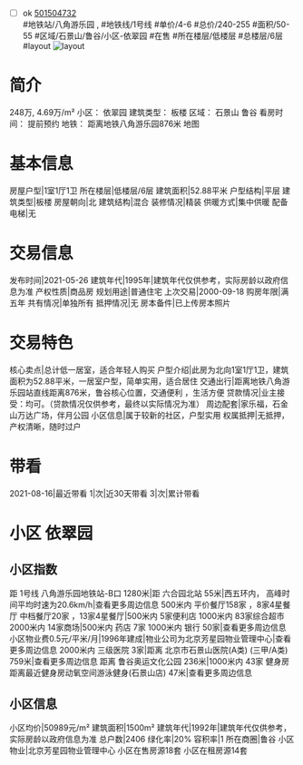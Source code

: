 - [ ] ok [501504732](https://bj.5i5j.com/ershoufang/501504732.html)  
 #地铁站/八角游乐园 ,  #地铁线/1号线
#单价/4-6 #总价/240-255 #面积/50-55   #区域/石景山/鲁谷/小区-依翠园 #在售 #所在楼层/低楼层 #总楼层/6层 #layout 
![layout](http://image2a.5i5j.com/bdir/layout/3410aaf7a7124266a72a77db24e2c494.jpg_P5.jpg) 
# 简介 
 248万,  4.69万/m² 
小区： 依翠园
建筑类型： 板楼
区域： 石景山 鲁谷
看房时间： 提前预约
地铁： 距离地铁八角游乐园876米 地图
# 基本信息 
 房屋户型|1室1厅1卫
所在楼层|低楼层/6层
建筑面积|52.88平米
户型结构|平层
建筑类型|板楼
房屋朝向|北
建筑结构|混合
装修情况|精装
供暖方式|集中供暖
配备电梯|无
# 交易信息 
 发布时间|2021-05-26
建筑年代|1995年|建筑年代仅供参考，实际房龄以政府信息为准
产权性质|商品房
规划用途|普通住宅
上次交易|2000-09-18
购房年限|满五年
共有情况|单独所有
抵押情况|无
房本备件|已上传房本照片
# 交易特色 
 核心卖点|总计低一居室，适合年轻人购买
户型介绍|此房为北向1室1厅1卫，建筑面积为52.88平米，一居室户型，简单实用，适合居住
交通出行|距离地铁八角游乐园站直线距离876米，鲁谷核心位置，交通便利 ，生活方便
贷款情况|业主接受：均可。（贷款情况仅供参考，最终以实际情况为准）
周边配套|家乐福，石金山万达广场，伴月公园
小区信息|属于较新的社区，户型实用
权属抵押|无抵押，产权清晰，随时过户
# 带看 
 2021-08-16|最近带看	 1|次|近30天带看	 3|次|累计带看
# 小区 依翠园
## 小区指数 
 距 1号线 八角游乐园地铁站-B口 1280米|距 六合园北站 55米|西五环内， 高峰时间平均时速为20.6km/h|查看更多周边信息
500米内 平价餐厅158家 ，8家4星餐厅
中档餐厅20家 ，13家4星餐厅|500米内 5家便利店
1000米内 83家综合超市
2000米内 14家商场|500米内 药店 7家
1000米内 银行 50家|查看更多周边信息
小区物业费0.5元/平米/月|1996年建成|物业公司为北京芳星园物业管理中心|查看更多周边信息
2000米内 三级医院 3家|距离 北京市石景山医院(A类) (三甲/A类) 759米|查看更多周边信息
距离 鲁谷奥运文化公园 236米|1000米内 43家 健身房
距离最近健身房动氧空间游泳健身(石景山店) 47米|查看更多周边信息
## 小区信息 
 小区均价|50989元/m²
建筑面积|1500m²
建筑年代|1992年|建筑年代仅供参考，实际房龄以政府信息为准
总户数|2406
绿化率|20%
容积率|1
所在商圈|鲁谷
小区物业|北京芳星园物业管理中心
小区在售房源18套
小区在租房源14套
